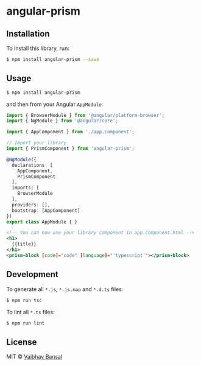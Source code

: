 # angular-prism

## Installation

To install this library, run:

```bash
$ npm install angular-prism --save
```

## Usage


```bash
$ npm install angular-prism
```

and then from your Angular `AppModule`:

```typescript
import { BrowserModule } from '@angular/platform-browser';
import { NgModule } from '@angular/core';

import { AppComponent } from './app.component';

// Import your library
import { PrismComponent } from 'angular-prism';

@NgModule({
  declarations: [
    AppComponent,
    PrismComponent
  ],
  imports: [
    BrowserModule
  ],
  providers: [],
  bootstrap: [AppComponent]
})
export class AppModule { }
```


```xml
<!-- You can now use your library component in app.component.html -->
<h1>
  {{title}}
</h1>
<prism-block [code]="code" [language]="'typescript'"></prism-block>
```

## Development

To generate all `*.js`, `*.js.map` and `*.d.ts` files:

```bash
$ npm run tsc
```

To lint all `*.ts` files:

```bash
$ npm run lint
```

## License

MIT © [Vaibhav Bansal](mailto:vaibhavbansal1993@gmail.com)
